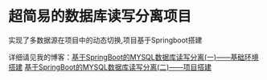 # 超简易的数据库读写分离项目
实现了多数据源在项目中的动态切换,项目基于Springboot搭建

详细请见我的博客：[基于SpringBoot的MYSQL数据库读写分离(一)——基础环境搭建](https://blog.csdn.net/mingwei_cheng/article/details/95222158)
[基于SpringBoot的MYSQL数据库读写分离(二)——项目搭建](https://blog.csdn.net/mingwei_cheng/article/details/95232525)
